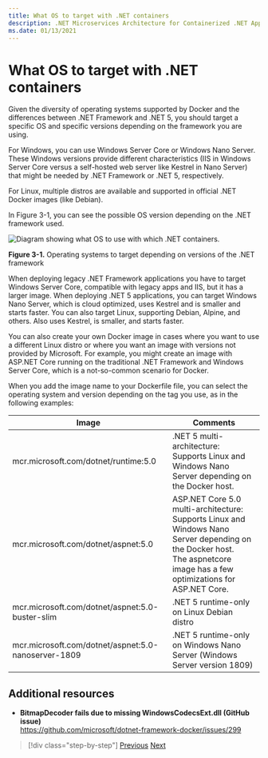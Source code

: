 ```yaml
---
title: What OS to target with .NET containers
description: .NET Microservices Architecture for Containerized .NET Applications | What OS to target with .NET containers
ms.date: 01/13/2021
---
```


# What OS to target with .NET containers

Given the diversity of operating systems supported by Docker and the differences between .NET Framework and .NET 5, you should target a specific OS and specific versions depending on the framework you are using.

For Windows, you can use Windows Server Core or Windows Nano Server. These Windows versions provide different characteristics (IIS in Windows Server Core versus a self-hosted web server like Kestrel in Nano Server) that might be needed by .NET Framework or .NET 5, respectively.

For Linux, multiple distros are available and supported in official .NET Docker images (like Debian).

In Figure 3-1, you can see the possible OS version depending on the .NET framework used.

![Diagram showing what OS to use with which .NET containers.](./media/net-container-os-targets/targeting-operating-systems.png)

**Figure 3-1.** Operating systems to target depending on versions of the .NET framework

When deploying legacy .NET Framework applications you have to target Windows Server Core, compatible with legacy apps and IIS, but it has a larger image. When deploying .NET 5 applications, you can target Windows Nano Server, which is cloud optimized, uses Kestrel and is smaller and starts faster. You can also target Linux, supporting Debian, Alpine, and others. Also uses Kestrel, is smaller, and starts faster.

You can also create your own Docker image in cases where you want to use a different Linux distro or where you want an image with versions not provided by Microsoft. For example, you might create an image with ASP.NET Core running on the traditional .NET Framework and Windows Server Core, which is a not-so-common scenario for Docker.

When you add the image name to your Dockerfile file, you can select the operating system and version depending on the tag you use, as in the following examples:

| Image | Comments |
|-------|----------|
| mcr.microsoft.com/dotnet/runtime:5.0 | .NET 5 multi-architecture: Supports Linux and Windows Nano Server depending on the Docker host. |
| mcr.microsoft.com/dotnet/aspnet:5.0 | ASP.NET Core 5.0 multi-architecture: Supports Linux and Windows Nano Server depending on the Docker host. <br/> The aspnetcore image has a few optimizations for ASP.NET Core. |
| mcr.microsoft.com/dotnet/aspnet:5.0-buster-slim | .NET 5 runtime-only on Linux Debian distro |
| mcr.microsoft.com/dotnet/aspnet:5.0-nanoserver-1809 | .NET 5 runtime-only on Windows Nano Server (Windows Server version 1809) |

## Additional resources

- **BitmapDecoder fails due to missing WindowsCodecsExt.dll (GitHub issue)**  
  <https://github.com/microsoft/dotnet-framework-docker/issues/299>

> [!div class="step-by-step"]
> [Previous](container-framework-choice-factors.md)
> [Next](official-net-docker-images.md)
